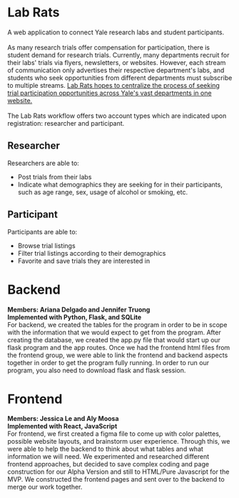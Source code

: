 # Lab Rats
A web application to connect Yale research labs and student participants. <br><br>
As many research trials offer compensation for participation, there is student demand for research trials. Currently, many departments recruit for their labs' trials via flyers, newsletters, or websites. However, each stream of communication only advertises their respective department's labs, and students who seek opportunities from different departments must subscribe to multiple streams. <u>Lab Rats hopes to centralize the process of seeking trial participation opportunities across Yale's vast departments in one website.</u><br><br>
The Lab Rats workflow offers two account types which are indicated upon registration: researcher and participant.

## Researcher
Researchers are able to:
<ul>
    <li>Post trials from their labs
    <li>Indicate what demographics they are seeking for in their participants, such as age range, sex, usage of alcohol or smoking, etc.
</ul>

## Participant
Participants are able to:
<ul>
    <li>Browse trial listings
    <li>Filter trial listings according to their demographics
    <li>Favorite and save trials they are interested in
</ul>

# Backend 
<strong>Members: Ariana Delgado and Jennifer Truong<br>
Implemented with Python, Flask, and SQLite</strong><br>
For backend, we created the tables for the program in order to be in scope with the information that we would expect to get from the program. After creating the database, we created the app.py file that would start up our flask program and the app routes. Once we had the frontend html files from the frontend group, we were able to link the frontend and backend aspects together in order to get the program fully running. In order to run our program, you also need to download flask and flask session. 


# Frontend 
<strong>Members: Jessica Le and Aly Moosa<br>
Implemented with React, JavaScript</strong><br>
For frontend, we first created a figma file to come up with color palettes, possible website layouts, and brainstorm user experience. Through this, we were able to help the backend to think about what tables and what information we will need. We experimented and researched different frontend approaches, but decided to save complex coding and page construction for our Alpha Version and still to HTML/Pure Javascript for the MVP. We constructed the frontend pages and sent over to the backend to merge our work together. 

